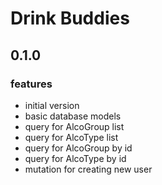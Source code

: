 # Drink Buddies

## 0.1.0
### features
- initial version
- basic database models
- query for AlcoGroup list
- query for AlcoType list
- query for AlcoGroup by id
- query for AlcoType by id
- mutation for creating new user
